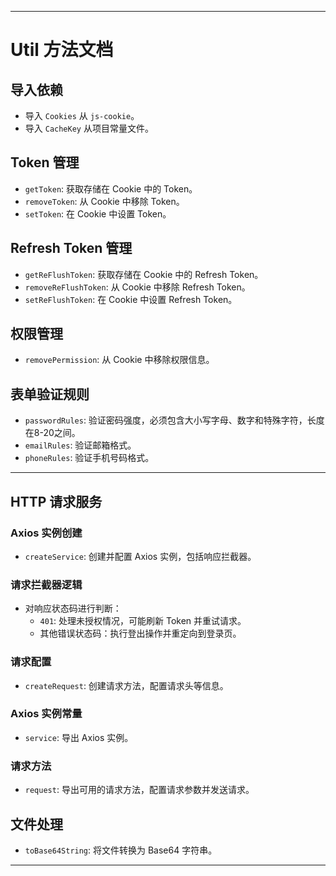 
---

# Util 方法文档

## 导入依赖
- 导入 `Cookies` 从 `js-cookie`。
- 导入 `CacheKey` 从项目常量文件。

## Token 管理
- `getToken`: 获取存储在 Cookie 中的 Token。
- `removeToken`: 从 Cookie 中移除 Token。
- `setToken`: 在 Cookie 中设置 Token。

## Refresh Token 管理
- `getReFlushToken`: 获取存储在 Cookie 中的 Refresh Token。
- `removeReFlushToken`: 从 Cookie 中移除 Refresh Token。
- `setReFlushToken`: 在 Cookie 中设置 Refresh Token。

## 权限管理
- `removePermission`: 从 Cookie 中移除权限信息。

## 表单验证规则
- `passwordRules`: 验证密码强度，必须包含大小写字母、数字和特殊字符，长度在8-20之间。
- `emailRules`: 验证邮箱格式。
- `phoneRules`: 验证手机号码格式。

---

## HTTP 请求服务

### Axios 实例创建
- `createService`: 创建并配置 Axios 实例，包括响应拦截器。

### 请求拦截器逻辑
- 对响应状态码进行判断：
    - `401`: 处理未授权情况，可能刷新 Token 并重试请求。
    - 其他错误状态码：执行登出操作并重定向到登录页。

### 请求配置
- `createRequest`: 创建请求方法，配置请求头等信息。

### Axios 实例常量
- `service`: 导出 Axios 实例。

### 请求方法
- `request`: 导出可用的请求方法，配置请求参数并发送请求。

## 文件处理
- `toBase64String`: 将文件转换为 Base64 字符串。

---

